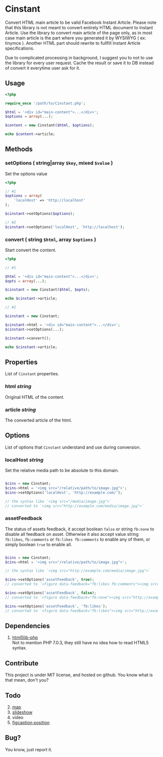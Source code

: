 Cinstant
====

Convert HTML main article to be valid Facebook Instant Article. Please note that
this library is not meant to convert entirely HTML document to Instant Article.
Use the library to convert main article of the page only, as in most case main
article is the part where you generated it by WYSIWYG ( ex: tinymce ). Another
HTML part should rewrite to fullfill Instant Article specifications.

Due to complicated processing in background, I suggest you to not to use the
library for every user request. Cache the result or save it to DB instead of
convert it everytime user ask for it.

Usage
-----

```php
<?php

require_once '/path/to/Cinstant.php';

$html = '<div id="main-content">...</div>';
$options = array(...);

$content = new Cinstant($html, $options);

echo $content->article;
```

Methods
-------

### setOptions ( string|array `$key`, mixed `$value` )

Set the options value

```php
<?php

// #1
$options = array(
    'localHost' => 'http://localhost'
);

$cinstant->setOptions($options);

// #2
$cinstant->setOptions('localHost', 'http://localhost');
```

### convert ( string `$html`, array `$options` )

Start convert the content.

```php
<?php

// #1

$html = '<div id="main-content">...</div>';
$opts = array(...);

$cinstant = new Cinstant($html, $opts);

echo $cinstant->article;

// #2

$cinstant = new Cinstant;

$cinstant->html = '<div id="main-content">...</div>';
$cinstant->setOptions(...);

$cinstant->convert();

echo $cinstant->article;
```

Properties
----------

List of `Cinstant` properties.

### html *string*

Original HTML of the content.

### article *string*

The converted article of the html.

Options
-------

List of options that `Cinstant` understand and use during conversion.

### localHost *string*

Set the relative media path to be absolute to this domain.

```php

$cins = new Cinstant;
$cins->html = '<img src="/relative/path/to/image.jpg">';
$cins->setOptions('localHost', 'http://example.com/');

// the syntax like `<img src="/media/image.jpg">`
// converted to `<img src="http://example.com/media/image.jpg">`
```

### assetFeedback

The status of assets feedback, it accept boolean `false` or string `fb:none` to 
disable all feedback on asset. Otherwise it also accept value string `fb:likes`, 
`fb:comments` or `fb:likes fb:comments` to enable any of them, or simply boolean
`true` to enable all.

```php

$cins = new Cinstant;
$cins->html = '<img src="/relative/path/to/image.jpg">';

// the syntax like `<img src="http://example.com/media/image.jpg">`

$cins->setOptions('assetFeedback', true);
// converted to `<figure data-feedback="fb:likes fb:comments"><img src="http://example.com/media/image.jpg"></figure>`

$cins->setOptions('assetFeedback', false);
// converted to `<figure data-feedback="fb:none"><img src="http://example.com/media/image.jpg"></figure>`

$cins->setOptions('assetFeedback', 'fb:likes');
// converted to `<figure data-feedback="fb:likes"><img src="http://example.com/media/image.jpg"></figure>`
```

Dependencies
------------

1. [html5lib-php](https://github.com/html5lib/html5lib-php)  
Not to mention PHP 7.0.3, they still have no idea how to read HTML5 syntax.

Contribute
----------

This project is under MIT license, and hosted on github. You know what is that mean,
don't you?

Todo
----

2. [map](https://developers.facebook.com/docs/instant-articles/reference/map)
3. [slideshow](https://developers.facebook.com/docs/instant-articles/reference/slideshow)
4. video
5. [figcaption position](https://developers.facebook.com/docs/instant-articles/reference/caption)

Bug?
----

You know, just report it.